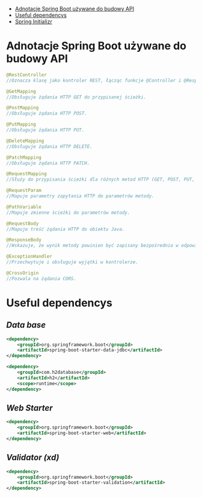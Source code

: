 - [Adnotacje Spring Boot używane do budowy API](#Adnotacje-Spring-Boot-używane-do-budowy-API)
- [Useful dependencys](#Useful-dependencys)
- [Spring Initializr](https://start.spring.io/)


# Adnotacje Spring Boot używane do budowy API
```java
@RestController
//Oznacza klasę jako kontroler REST, łącząc funkcje @Controller i @ResponseBody.
```

```java
@GetMapping
//Obsługuje żądania HTTP GET do przypisanej ścieżki.
```

```java
@PostMapping
//Obsługuje żądania HTTP POST.
```
```java
@PutMapping
//Obsługuje żądania HTTP PUT.
```

```java
@DeleteMapping
//Obsługuje żądania HTTP DELETE.
```

```java
@PatchMapping
//Obsługuje żądania HTTP PATCH.
```

```java
@RequestMapping
//Służy do przypisania ścieżki dla różnych metod HTTP (GET, POST, PUT, DELETE).
```

```java
@RequestParam
//Mapuje parametry zapytania HTTP do parametrów metody.
```

```java
@PathVariable
//Mapuje zmienne ścieżki do parametrów metody.
```

```java
@RequestBody
//Mapuje treść żądania HTTP do obiektu Java.
```

```java
@ResponseBody
//Wskazuje, że wynik metody powinien być zapisany bezpośrednio w odpowiedzi HTTP.
```

```java
@ExceptionHandler
//Przechwytuje i obsługuje wyjątki w kontrolerze.
```

```java
@CrossOrigin
//Pozwala na żądania CORS.
```


# Useful dependencys
## *Data base*
```xml
<dependency>
	<groupId>org.springframework.boot</groupId>
	<artifactId>spring-boot-starter-data-jdbc</artifactId>
</dependency>

<dependency>
	<groupId>com.h2database</groupId>
	<artifactId>h2</artifactId>
	<scope>runtime</scope>
</dependency>
```

## *Web Starter*
```xml
<dependency>
	<groupId>org.springframework.boot</groupId>
	<artifactId>spring-boot-starter-web</artifactId>
</dependency>
```

## *Validator (xd)*
```xml
<dependency>
	<groupId>org.springframework.boot</groupId>
	<artifactId>spring-boot-starter-validation</artifactId>
</dependency>
```
